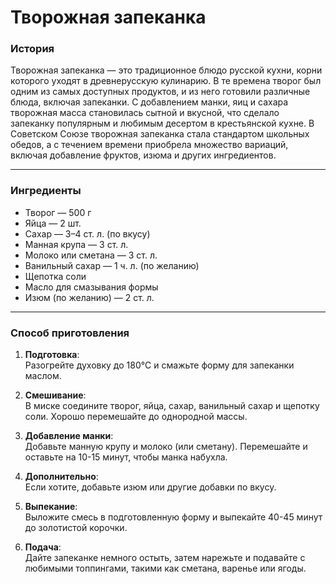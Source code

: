 # Творожная запеканка

### История

Творожная запеканка — это традиционное блюдо русской кухни, корни которого уходят в древнерусскую кулинарию. В те времена творог был одним из самых доступных продуктов, и из него готовили различные блюда, включая запеканки. С добавлением манки, яиц и сахара творожная масса становилась сытной и вкусной, что сделало запеканку популярным и любимым десертом в крестьянской кухне. В Советском Союзе творожная запеканка стала стандартом школьных обедов, а с течением времени приобрела множество вариаций, включая добавление фруктов, изюма и других ингредиентов.

---

### Ингредиенты

- Творог — 500 г  
- Яйца — 2 шт.  
- Сахар — 3–4 ст. л. (по вкусу)  
- Манная крупа — 3 ст. л.  
- Молоко или сметана — 3 ст. л.  
- Ванильный сахар — 1 ч. л. (по желанию)  
- Щепотка соли  
- Масло для смазывания формы  
- Изюм (по желанию) — 2 ст. л.

---

### Способ приготовления

1. **Подготовка**:  
   Разогрейте духовку до 180°C и смажьте форму для запеканки маслом.

2. **Смешивание**:  
   В миске соедините творог, яйца, сахар, ванильный сахар и щепотку соли. Хорошо перемешайте до однородной массы.

3. **Добавление манки**:  
   Добавьте манную крупу и молоко (или сметану). Перемешайте и оставьте на 10-15 минут, чтобы манка набухла.

4. **Дополнительно**:  
   Если хотите, добавьте изюм или другие добавки по вкусу.

5. **Выпекание**:  
   Выложите смесь в подготовленную форму и выпекайте 40-45 минут до золотистой корочки.

6. **Подача**:  
   Дайте запеканке немного остыть, затем нарежьте и подавайте с любимыми топпингами, такими как сметана, варенье или ягоды.